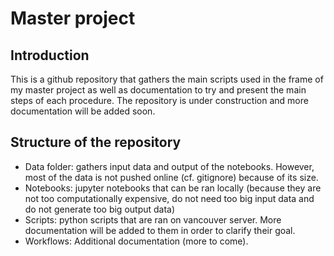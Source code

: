 # Master project

## Introduction

This is a github repository that gathers the main scripts used in the frame of my master project as well as documentation to try and present the main steps of each procedure. The repository is under construction and more documentation will be added soon.

## Structure of the repository

- Data folder: gathers input data and output of the notebooks. However, most of the data is not pushed online (cf. gitignore) because of its size.
- Notebooks: jupyter notebooks that can be ran locally (because they are not too computationally expensive, do not need too big input data and do not generate too big output data)
- Scripts: python scripts that are ran on vancouver server. More documentation will be added to them in order to clarify their goal.
- Workflows: Additional documentation (more to come).
